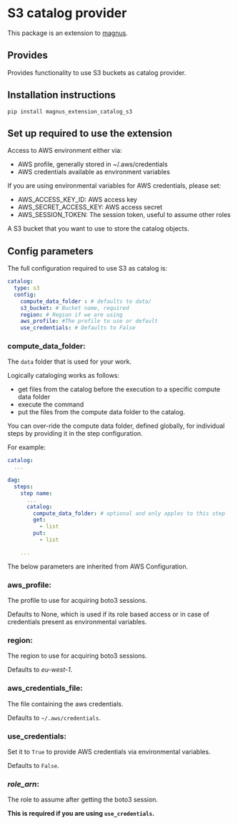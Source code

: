 # S3 catalog provider

This package is an extension to [magnus](https://github.com/AstraZeneca/magnus-core).

## Provides
Provides functionality to use S3 buckets as catalog provider.

## Installation instructions

```pip install magnus_extension_catalog_s3```

## Set up required to use the extension

Access to AWS environment either via:

- AWS profile, generally stored in ~/.aws/credentials
- AWS credentials available as environment variables

If you are using environmental variables for AWS credentials, please set:

- AWS_ACCESS_KEY_ID: AWS access key
- AWS_SECRET_ACCESS_KEY: AWS access secret
- AWS_SESSION_TOKEN: The session token, useful to assume other roles

A S3 bucket that you want to use to store the catalog objects.

## Config parameters

The full configuration required to use S3 as catalog is:

```yaml
catalog:
  type: s3
  config:
    compute_data_folder : # defaults to data/
    s3_bucket: # Bucket name, required
    region: # Region if we are using
    aws_profile: #The profile to use or default
    use_credentials: # Defaults to False

```

### **compute_data_folder**:

The ```data``` folder that is used for your work.

Logically cataloging works as follows:

- get files from the catalog before the execution to a specific compute data folder
- execute the command
- put the files from the compute data folder to the catalog.


You can over-ride the compute data folder, defined globally, for individual steps by providing it in the step
configuration.

For example:

```yaml
catalog:
  ...

dag:
  steps:
    step name:
      ...
      catalog:
        compute_data_folder: # optional and only apples to this step
        get:
          - list
        put:
          - list

    ...
```

The below parameters are inherited from AWS Configuration.

### **aws_profile**:

The profile to use for acquiring boto3 sessions.

Defaults to None, which is used if its role based access or in case of credentials present as environmental variables.

### **region**:

The region to use for acquiring boto3 sessions.

Defaults to *eu-west-1*.


### **aws_credentials_file**:

The file containing the aws credentials.

Defaults to ```~/.aws/credentials```.

### **use_credentials**:

Set it to ```True``` to provide AWS credentials via environmental variables.

Defaults to ```False```.

### ***role_arn***:

The role to assume after getting the boto3 session.

**This is required if you are using ```use_credentials```.**
